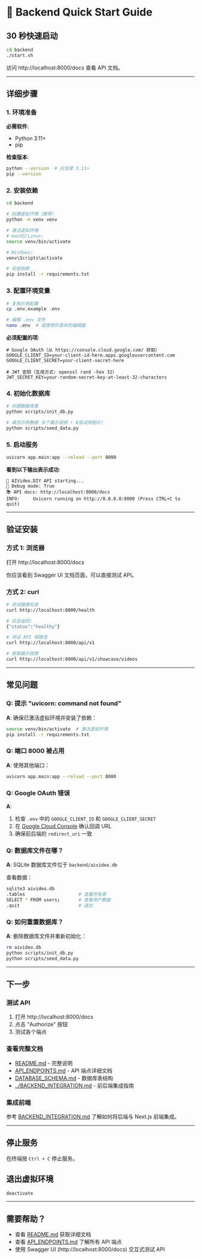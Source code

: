 # 🚀 Backend Quick Start Guide

## 30 秒快速启动

```bash
cd backend
./start.sh
```

访问 http://localhost:8000/docs 查看 API 文档。

---

## 详细步骤

### 1. 环境准备

**必需软件**:
- Python 3.11+
- pip

**检查版本**:
```bash
python --version  # 应该是 3.11+
pip --version
```

### 2. 安装依赖

```bash
cd backend

# 创建虚拟环境（推荐）
python -m venv venv

# 激活虚拟环境
# macOS/Linux:
source venv/bin/activate

# Windows:
venv\Scripts\activate

# 安装依赖
pip install -r requirements.txt
```

### 3. 配置环境变量

```bash
# 复制示例配置
cp .env.example .env

# 编辑 .env 文件
nano .env  # 或使用你喜欢的编辑器
```

**必须配置的项**:

```env
# Google OAuth（从 https://console.cloud.google.com/ 获取）
GOOGLE_CLIENT_ID=your-client-id-here.apps.googleusercontent.com
GOOGLE_CLIENT_SECRET=your-client-secret-here

# JWT 密钥（生成方式: openssl rand -hex 32）
JWT_SECRET_KEY=your-random-secret-key-at-least-32-characters
```

### 4. 初始化数据库

```bash
# 创建数据库表
python scripts/init_db.py

# 填充示例数据（6个展示视频 + 8张试用图片）
python scripts/seed_data.py
```

### 5. 启动服务

```bash
uvicorn app.main:app --reload --port 8000
```

**看到以下输出表示成功**:

```
🚀 AIVideo.DIY API starting...
📝 Debug mode: True
📚 API docs: http://localhost:8000/docs
INFO:     Uvicorn running on http://0.0.0.0:8000 (Press CTRL+C to quit)
```

---

## 验证安装

### 方式 1: 浏览器

打开 http://localhost:8000/docs

你应该看到 Swagger UI 文档页面，可以直接测试 API。

### 方式 2: curl

```bash
# 测试健康检查
curl http://localhost:8000/health

# 应该返回:
{"status":"healthy"}

# 测试 API 根路径
curl http://localhost:8000/api/v1

# 获取展示视频
curl http://localhost:8000/api/v1/showcase/videos
```

---

## 常见问题

### Q: 提示 "uvicorn: command not found"

**A**: 确保已激活虚拟环境并安装了依赖：

```bash
source venv/bin/activate  # 激活虚拟环境
pip install -r requirements.txt
```

### Q: 端口 8000 被占用

**A**: 使用其他端口：

```bash
uvicorn app.main:app --reload --port 8080
```

### Q: Google OAuth 错误

**A**:
1. 检查 `.env` 中的 `GOOGLE_CLIENT_ID` 和 `GOOGLE_CLIENT_SECRET`
2. 在 [Google Cloud Console](https://console.cloud.google.com/) 确认回调 URL
3. 确保前后端的 `redirect_uri` 一致

### Q: 数据库文件在哪？

**A**: SQLite 数据库文件位于 `backend/aivideo.db`

查看数据：
```bash
sqlite3 aivideo.db
.tables                    # 查看所有表
SELECT * FROM users;       # 查看用户数据
.quit                      # 退出
```

### Q: 如何重置数据库？

**A**: 删除数据库文件并重新初始化：

```bash
rm aivideo.db
python scripts/init_db.py
python scripts/seed_data.py
```

---

## 下一步

### 测试 API

1. 打开 http://localhost:8000/docs
2. 点击 "Authorize" 按钮
3. 测试各个端点

### 查看完整文档

- [README.md](README.md) - 完整说明
- [API_ENDPOINTS.md](API_ENDPOINTS.md) - API 端点详细文档
- [DATABASE_SCHEMA.md](DATABASE_SCHEMA.md) - 数据库表结构
- [../BACKEND_INTEGRATION.md](../BACKEND_INTEGRATION.md) - 前后端集成指南

### 集成前端

参考 [BACKEND_INTEGRATION.md](../BACKEND_INTEGRATION.md) 了解如何将后端与 Next.js 前端集成。

---

## 停止服务

在终端按 `Ctrl + C` 停止服务。

## 退出虚拟环境

```bash
deactivate
```

---

## 需要帮助？

- 查看 [README.md](README.md) 获取详细文档
- 查看 [API_ENDPOINTS.md](API_ENDPOINTS.md) 了解所有 API 端点
- 使用 Swagger UI (http://localhost:8000/docs) 交互式测试 API
